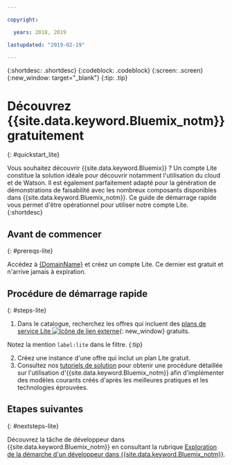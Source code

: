 ```yaml
---

copyright:

  years: 2018, 2019

lastupdated: "2019-02-19"

---
```


{:shortdesc: .shortdesc}
{:codeblock: .codeblock}
{:screen: .screen}
{:new_window: target="_blank"}
{:tip: .tip}


# Découvrez {{site.data.keyword.Bluemix_notm}} gratuitement
{: #quickstart_lite}

Vous souhaitez découvrir {{site.data.keyword.Bluemix}} ? Un compte Lite constitue la solution idéale pour découvrir notamment l'utilisation du cloud et de Watson. Il est également parfaitement adapté pour la génération de démonstrations de faisabilité avec les nombreux composants disponibles dans {{site.data.keyword.Bluemix_notm}}. Ce guide de démarrage rapide vous permet d'être opérationnel pour utiliser notre compte Lite.  
{:shortdesc}  

## Avant de commencer
{: #prereqs-lite}

Accédez à [{DomainName}]({DomainName}) et créez un compte Lite. Ce dernier est gratuit et n'arrive jamais à expiration.

## Procédure de démarrage rapide
{: #steps-lite}

1. Dans le catalogue, recherchez les offres qui incluent des [plans de service Lite ![Icône de lien externe](../icons/launch-glyph.svg "Icône de lien externe")](https://{DomainName}/catalog/?search=label:lite){: new_window} gratuits.
  
  Notez la mention `label:lite` dans le filtre.
  {:tip}

2. Créez une instance d'une offre qui inclut un plan Lite gratuit.
3. Consultez nos [tutoriels de solution](/docs/tutorials?topic=solution-tutorials-tutorials) pour obtenir une procédure détaillée sur l'utilisation d'{{site.data.keyword.Bluemix_notm}} afin d'implémenter des modèles courants créés d'après les meilleures pratiques et les technologies éprouvées. 


## Etapes suivantes
{: #nextsteps-lite}

Découvrez la tâche de développeur dans {{site.data.keyword.Bluemix_notm}} en consultant la rubrique [Exploration de la démarche d'un développeur dans {{site.data.keyword.Bluemix_notm}}](/docs/overview?topic=overview-dev-journey). 


